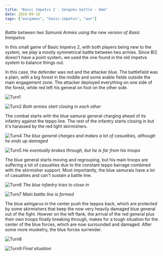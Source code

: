 ```yaml
---
title: "Basic Impetvs 2 - Sengoku battle - 6mm"
date: 2018-09-18
tags: ["wargames", "basic-impetvs", "aar"]
---
```


*Battle between two Samurai Armies using the new version of Basic Immpetvs*

<!--more--> 

In this small game of Basic Impetvs 2, with both players being new to the system, we play a mostly symmetrical battle between two armies. Since BI2 doesn't have a point system, we used the one found in the old impetvs system to balance things out.

In this case, the defender was red and the attacker blue. The battlefield was a plain, with a big forest in the middle and some arable fields outside the main engagement zone. The attacker deployed everything on one side of the forest, while red left his general on foot on the other side.

![Turn1](https://cloud.ajimenez.es/index.php/s/WnKr6QQxeYMp9me/preview)

![Turn2](https://cloud.ajimenez.es/index.php/s/66BSMs9iQTroNnB/preview)
*Both armies start closing in each other*

The combat starts with the blue samurai general charging ahead of its infantry against the teppo line. The rest of the infantry starts closing in but it's harassed by the red light skirmishers.

![Turn4](https://cloud.ajimenez.es/index.php/s/KcpHyGacSDHDYNM/preview)
*The blue general charges and makes a lot of casualties, although he ends up damaged*

![Turn5](https://cloud.ajimenez.es/index.php/s/TK5SGQeAig6YsWA/preview)
*He eventually brokes through, but he is far from his troops*

The blue general starts moving and regrouping, but his main troops are suffering a lot of casualties due to the constant teppo barrage combined with the skirmisher support. Most importantly, the blue samurais have a lot of casualties and can't sustain a battle line.

![Turn6](https://cloud.ajimenez.es/index.php/s/wxmmH4qL9p4XkAK/preview)
*The blue infantry tries to close in*

![Turn7](https://cloud.ajimenez.es/index.php/s/oR2oZm9GPCQHeqQ/preview)
*Main battle line is formed*

The blue ashigarus in the center push the teppos back, which are protected by some skirmishers that keep the now very heavily damaged blue general out of the fight. Howver on the left flank, the arrival of the red general plus their own troops finally breaking through, makes for a tough situation for the center of the blue forces, which are now surrounded and damaged. After some more musketry, the blue forces surrender.

![Turn8](https://cloud.ajimenez.es/index.php/s/mAfMom34Md2bff7/preview)

![Turn9](https://cloud.ajimenez.es/index.php/s/oRpBjr92DZjHT9f/preview)
*Final situation*
